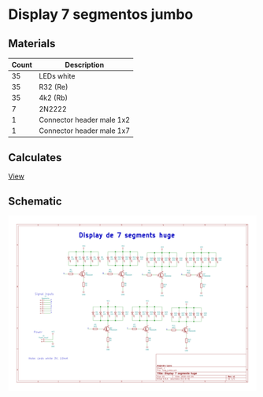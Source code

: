 # Display 7 segmentos jumbo

## Materials 

Count| Description
-|-|
35|LEDs white
35|R32 (Re)
35|4k2 (Rb)
7|2N2222
1|Connector header male 1x2
1|Connector header male 1x7

## Calculates

[View](Calculate.md)

## Schematic

![schemactic](schematic/7seg_jumbo/7seg_jumbo.svg)